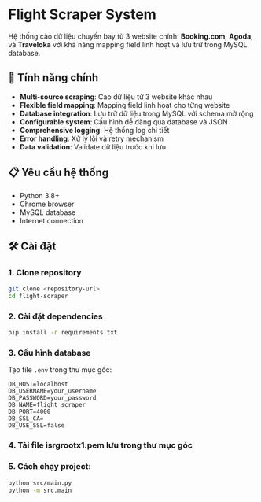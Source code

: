 # Flight Scraper System

Hệ thống cào dữ liệu chuyến bay từ 3 website chính: **Booking.com**, **Agoda**, và **Traveloka** với khả năng mapping field linh hoạt và lưu trữ trong MySQL database.

## 🚀 Tính năng chính

- **Multi-source scraping**: Cào dữ liệu từ 3 website khác nhau
- **Flexible field mapping**: Mapping field linh hoạt cho từng website
- **Database integration**: Lưu trữ dữ liệu trong MySQL với schema mở rộng
- **Configurable system**: Cấu hình dễ dàng qua database và JSON
- **Comprehensive logging**: Hệ thống log chi tiết
- **Error handling**: Xử lý lỗi và retry mechanism
- **Data validation**: Validate dữ liệu trước khi lưu

## 📋 Yêu cầu hệ thống

- Python 3.8+
- Chrome browser
- MySQL database
- Internet connection

## 🛠️ Cài đặt

### 1. Clone repository

```bash
git clone <repository-url>
cd flight-scraper
```

### 2. Cài đặt dependencies

```bash
pip install -r requirements.txt
```

### 3. Cấu hình database

Tạo file `.env` trong thư mục gốc:

```env
DB_HOST=localhost
DB_USERNAME=your_username
DB_PASSWORD=your_password
DB_NAME=flight_scraper
DB_PORT=4000
DB_SSL_CA=
DB_USE_SSL=false
```
### 4. Tải file isrgrootx1.pem lưu trong thư mục góc

### 5. Cách chạy project: 
```bash
python src/main.py
python -m src.main

```

